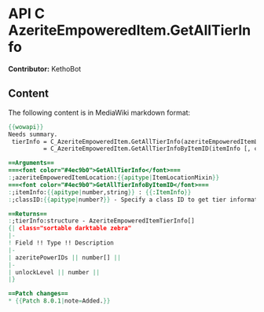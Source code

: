 # API C AzeriteEmpoweredItem.GetAllTierInfo

**Contributor:** KethoBot

## Content

The following content is in MediaWiki markdown format:

```mediawiki
{{wowapi}}
Needs summary.
 tierInfo = C_AzeriteEmpoweredItem.GetAllTierInfo(azeriteEmpoweredItemLocation)
          = C_AzeriteEmpoweredItem.GetAllTierInfoByItemID(itemInfo [, classID])

==Arguments==
===<font color="#4ec9b0">GetAllTierInfo</font>===
:;azeriteEmpoweredItemLocation:{{apitype|ItemLocationMixin}}
===<font color="#4ec9b0">GetAllTierInfoByItemID</font>===
:;itemInfo:{{apitype|number,string}} : {{:ItemInfo}}
:;classID:{{apitype|number?}} - Specify a class ID to get tier information about that class, otherwise uses the player's class if left nil

==Returns==
:;tierInfo:structure - AzeriteEmpoweredItemTierInfo[]
{| class="sortable darktable zebra"
|-
! Field !! Type !! Description
|-
| azeritePowerIDs || number[] ||
|-
| unlockLevel || number ||
|}

==Patch changes==
* {{Patch 8.0.1|note=Added.}}
```